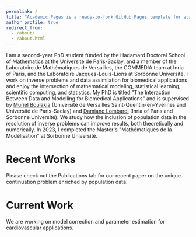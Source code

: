 ```yaml
---
permalink: /
title: "Academic Pages is a ready-to-fork GitHub Pages template for academic personal websites"
author_profile: true
redirect_from: 
  - /about/
  - /about.html
---
```


I am a second-year PhD student funded by the Hadamard Doctoral School of Mathematics at the Université de Paris-Saclay, and a member of the Laboratoire de Mathématiques de Versailles, the COMMEDIA team at Inria of Paris, and the Laboratoire Jacques-Louis-Lions at Sorbonne Université. I work on inverse problems and data assimilation for biomedical applications and enjoy the intersection of mathematical modeling, statistical learning, scientific computing, and statistics. My PhD is titled "The Interaction Between Data and Modelling for Biomedical Applications" and is supervised by [Muriel Boulakia](https://boulakia.perso.math.cnrs.fr) (Université de Versailles Saint-Quentin-en-Yvelines and Université de Paris-Saclay) and [Damiano Lombardi](https://team.inria.fr/commedia/lombardi/) (Inria of Paris and Sorbonne Université). We study how the inclusion of population data in the resolution of inverse problems can improve results, both theoretically and numerically. In 2023, I completed the Master's "Mathématiques de la Modélisation" at Sorbonne Université. 

Recent Works
======
Please check out the Publications tab for our recent paper on the unique continuation problem enriched by population data.

Current Work
======
We are working on model correction and parameter estimation for cardiovascular applications. 
